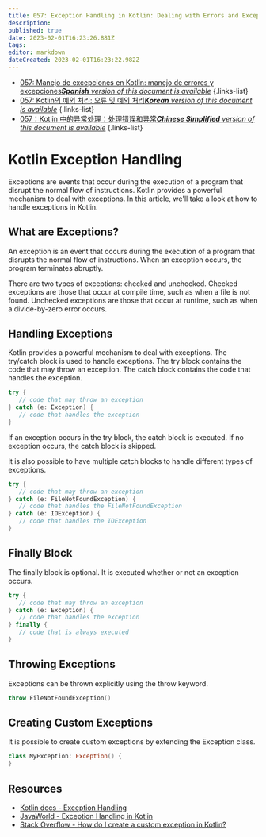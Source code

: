 ```yaml
---
title: 057: Exception Handling in Kotlin: Dealing with Errors and Exceptions
description: 
published: true
date: 2023-02-01T16:23:26.881Z
tags: 
editor: markdown
dateCreated: 2023-02-01T16:23:22.982Z
---
```


- [057: Manejo de excepciones en Kotlin: manejo de errores y excepciones***Spanish** version of this document is available*](/es/Knowledge-base/Kotlin/Learning/057-exception-handling-in-kotlin-dealing-with-errors-and-exceptions)
{.links-list}
- [057: Kotlin의 예외 처리: 오류 및 예외 처리***Korean** version of this document is available*](/ko/Knowledge-base/Kotlin/Learning/057-exception-handling-in-kotlin-dealing-with-errors-and-exceptions)
{.links-list}
- [057：Kotlin 中的异常处理：处理错误和异常***Chinese Simplified** version of this document is available*](/zh/Knowledge-base/Kotlin/Learning/057-exception-handling-in-kotlin-dealing-with-errors-and-exceptions)
{.links-list}


# Kotlin Exception Handling

Exceptions are events that occur during the execution of a program that disrupt the normal flow of instructions. Kotlin provides a powerful mechanism to deal with exceptions. In this article, we'll take a look at how to handle exceptions in Kotlin.

## What are Exceptions?

An exception is an event that occurs during the execution of a program that disrupts the normal flow of instructions. When an exception occurs, the program terminates abruptly.

There are two types of exceptions: checked and unchecked. Checked exceptions are those that occur at compile time, such as when a file is not found. Unchecked exceptions are those that occur at runtime, such as when a divide-by-zero error occurs.

## Handling Exceptions

Kotlin provides a powerful mechanism to deal with exceptions. The try/catch block is used to handle exceptions. The try block contains the code that may throw an exception. The catch block contains the code that handles the exception.

```kotlin
try {
   // code that may throw an exception
} catch (e: Exception) {
   // code that handles the exception
}
```

If an exception occurs in the try block, the catch block is executed. If no exception occurs, the catch block is skipped.

It is also possible to have multiple catch blocks to handle different types of exceptions.

```kotlin
try {
   // code that may throw an exception
} catch (e: FileNotFoundException) {
   // code that handles the FileNotFoundException
} catch (e: IOException) {
   // code that handles the IOException
}
```

## Finally Block

The finally block is optional. It is executed whether or not an exception occurs.

```kotlin
try {
   // code that may throw an exception
} catch (e: Exception) {
   // code that handles the exception
} finally {
   // code that is always executed
}
```

## Throwing Exceptions

Exceptions can be thrown explicitly using the throw keyword.

```kotlin
throw FileNotFoundException()
```

## Creating Custom Exceptions

It is possible to create custom exceptions by extending the Exception class.

```kotlin
class MyException: Exception() {
}
```

## Resources

- [Kotlin docs - Exception Handling](https://kotlinlang.org/docs/reference/exceptions.html)
- [JavaWorld - Exception Handling in Kotlin](https://www.javaworld.com/article/3240006/learn-java/exception-handling-in-kotlin.html)
- [Stack Overflow - How do I create a custom exception in Kotlin?](https://stackoverflow.com/questions/44487193/how-do-i-create-a-custom-exception-in-kotlin)
